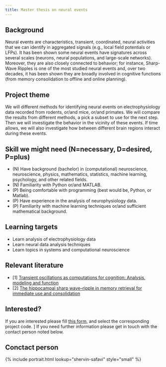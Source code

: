 ```yaml
---
title: Master thesis on neural events
---
```


## Background

Neural events are characteristics, transient, coordinated, neural activities that we can identify in aggregated signals (e.g., local field potentials or LFPs). It has been shown some neural events have signatures across several scales (neurons, neural populations, and large-scale networks). Moreover, they are also closely connected to behavior; for instance, Sharp-Wave Ripples is one of the most studied neural events and, over two decades, it has been shown they are broadly involved in cognitive functions (from memory consolidation to offline and online planning).

## Project theme

We will different methods for identifying neural events on electrophysiology data recorded from rodents, or/and mice, or/and primates. We will compare the results from different methods, a pick a subset to use for the next step. Then we will investigate the behavior in the vicinity of these events. If time allows, we will also investigate how between different brain regions interact during these events.

## Skill we might need (N=necessary, D=desired, P=plus)

- (N) Have background (bachelor) in (computational) neuroscience, neuroscience, physics, mathematics, statistics, machine learning, psychology, and other related fields.
- (N) Familiarity with Python or/and MATLAB.
- (P) Being comfortable with programming (best would be, Python, or Matlab).
- (P) Have experience in the analysis of neurophysiology data.
- (P) Familiarity with machine learning techniques or/and sufficient mathematical background.

## Learning targets

- Learn analysis of electrophysiology data
- Learn neural data analysis techniques
- Learn topics in systems and computational neuroscience


## Relevant literature

- [1] [Transient oscillations as computations for cognition: Analysis, modeling and function
](https://www.sciencedirect.com/science/article/pii/S0959438823001216)
- [2] [The hippocampal sharp wave–ripple in memory retrieval for immediate use and consolidation
](https://www.nature.com/articles/s41583-018-0077-1)

## Interested?

If you are interested please fill [this form](https://forms.gle/wGbSMoEdqBXBtaG3A), and select the corresponding project code. ]
If you need further information please get in touch with the contact person noted below.

## Conctact person

{%
include portrait.html
lookup="shervin-safavi"
style="small"
%}
